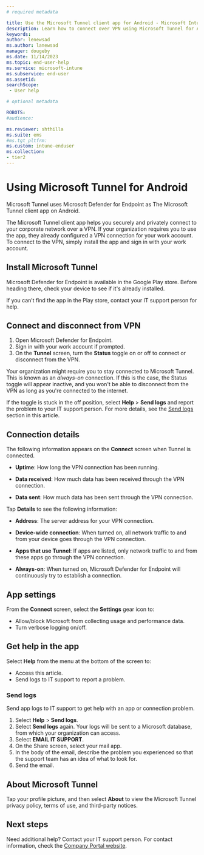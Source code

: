 ```yaml
---
# required metadata

title: Use the Microsoft Tunnel client app for Android - Microsoft Intune  | Microsoft Docs
description: Learn how to connect over VPN using Microsoft Tunnel for Android.  
keywords:
author: lenewsad
ms.author: lanewsad
manager: dougeby
ms.date: 11/14/2023
ms.topic: end-user-help
ms.service: microsoft-intune
ms.subservice: end-user
ms.assetid: 
searchScope:
 - User help

# optional metadata

ROBOTS:  
#audience:

ms.reviewer: shthilla
ms.suite: ems
#ms.tgt_pltfrm:
ms.custom: intune-enduser
ms.collection:
- tier2
---
```



# Using Microsoft Tunnel for Android

Microsoft Tunnel uses Microsoft Defender for Endpoint as The Microsoft Tunnel client app on Android.

The Microsoft Tunnel client app helps you securely and privately connect to your corporate network over a VPN. If your organization requires you to use the app, they already configured a VPN connection for your work account. To connect to the VPN, simply install the app and sign in with your work account.

## Install Microsoft Tunnel

Microsoft Defender for Endpoint is available in the Google Play store. Before heading there, check your device to see if it's already installed.

If you can’t find the app in the Play store, contact your IT support person for help.  

## Connect and disconnect from VPN  

1. Open Microsoft Defender for Endpoint.
2. Sign in with your work account if prompted.
3. On the **Tunnel** screen, turn the **Status** toggle on or off to connect or disconnect from the VPN. 

Your organization might require you to stay connected to Microsoft Tunnel. This is known as an *always-on* connection. If this is the case, the Status toggle will appear inactive, and you won't be able to disconnect from the VPN as long as you're connected to the internet. 

If the toggle is stuck in the off position, select **Help** > **Send logs** and report the problem to your IT support person. For more details, see the [Send logs](use-microsoft-tunnel-android.md#send-logs) section in this article.  

## Connection details

The following information appears on the **Connect** screen when Tunnel is connected.  

* **Uptime**: How long the VPN connection has been running. 

* **Data received**: How much data has been received through the VPN connection. 

* **Data sent**: How much data has been sent through the VPN connection.  

Tap **Details** to see the following information:  

* **Address**: The server address for your VPN connection. 

* **Device-wide connection**: When turned on, all network traffic to and from your device goes through the VPN connection.

* **Apps that use Tunnel**: If apps are listed, only network traffic to and from these apps go through the VPN connection.

* **Always-on**: When turned on, Microsoft Defender for Endpoint will continuously try to establish a connection.

## App settings  

From the **Connect** screen, select the **Settings** gear icon to:

* Allow/block Microsoft from collecting usage and performance data.
* Turn verbose logging on/off.

## Get help in the app

Select **Help** from the menu at the bottom of the screen to:  

* Access this article.  
* Send logs to IT support to report a problem.  

### Send logs

Send app logs to IT support to get help with an app or connection problem.

1. Select **Help** > **Send logs**.
2. Select **Send logs** again. Your logs will be sent to a Microsoft database, from which your organization can access.
3. Select **EMAIL IT SUPPORT**.
4. On the Share screen, select your mail app.
5. In the body of the email, describe the problem you experienced so that the support team has an idea of what to look for.
6. Send the email.

## About Microsoft Tunnel

Tap your profile picture, and then select **About** to view the Microsoft Tunnel privacy policy, terms of use, and third-party notices.   

## Next steps

Need additional help? Contact your IT support person. For contact information, check the [Company Portal website](https://go.microsoft.com/fwlink/?linkid=2010980).


